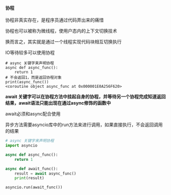 #### 协程

协程非真实存在，是程序员通过代码弄出来的痛惜

协程也可以被称为微线程，使用户态内的上下文切换技术

换而言之，其实就是通过一个线程实现代码块相互切换执行

IO等待较多可以使用协程

```pyth
# async 关键字来声明协程
async def async_func():
    return 1
# 不会返回1，而是返回协程对象
print(async_func())		
<coroutine object async_func at 0x000001E0A256F620>
```

**await 关键字可以在协程方法中挂起自身的协程，并等待另一个协程完成知道返回结果，await语法只能出现在通过async修饰的函数中**

await必须和async配合使用

异步方法需要asyncio库中的run方法来进行调用，如果直接执行，不会返回调用的结果

```python
# async 关键字来声明协程
import asyncio

async def async_func():
    return 1

async def await_func():
    result = await async_func()
    print(result)

asyncio.run(await_func())
```

